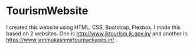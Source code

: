 # TourismWebsite
I created this website using HTML, CSS, Bootstrap, Flexbox. I made this based on 2 websites. One is http://www.jktourism.jk.gov.in/ and another is https://www.jammukashmirtourpackages.in/ .
